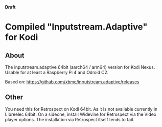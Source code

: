 __Draft__

# Compiled "Inputstream.Adaptive" for Kodi

## About 
The inputstream.adaptive 64bit (aarch64 / arm64) version for Kodi Nexus. Usable for at least a Raspberry Pi 4 and Odroid C2.

Based on: https://github.com/xbmc/inputstream.adaptive/releases

## Other
You need this for Retrospect on Kodi 64bit. As it is not available currently in Libreelec 64bit. On a sideone, install Widevine for Retrospect via the Video player options. The installation via Retrospect itself tends to fail.
